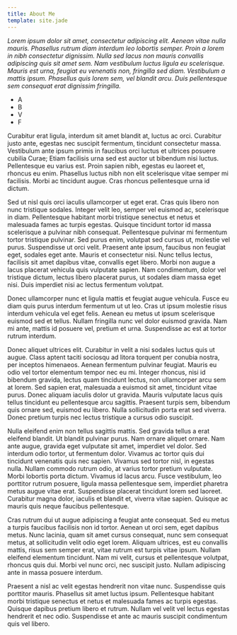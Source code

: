 ```yaml
---
title: About Me
template: site.jade
---
```


*Lorem ipsum dolor sit amet, consectetur adipiscing elit. Aenean vitae nulla mauris. Phasellus rutrum diam interdum leo lobortis semper. Proin a lorem in nibh consectetur dignissim. Nulla sed lacus non mauris convallis adipiscing quis sit amet sem. Nam vestibulum luctus ligula eu scelerisque. Mauris est urna, feugiat eu venenatis non, fringilla sed diam. Vestibulum a mattis ipsum. Phasellus quis lorem sem, vel blandit arcu. Duis pellentesque sem consequat erat dignissim fringilla.*

* A
* B
* V
* F

Curabitur erat ligula, interdum sit amet blandit at, luctus ac orci. Curabitur justo ante, egestas nec suscipit fermentum, tincidunt consectetur massa. Vestibulum ante ipsum primis in faucibus orci luctus et ultrices posuere cubilia Curae; Etiam facilisis urna sed est auctor ut bibendum nisi luctus. Pellentesque eu varius est. Proin sapien nibh, egestas eu laoreet et, rhoncus eu enim. Phasellus luctus nibh non elit scelerisque vitae semper mi facilisis. Morbi ac tincidunt augue. Cras rhoncus pellentesque urna id dictum.

Sed ut nisl quis orci iaculis ullamcorper ut eget erat. Cras quis libero non nunc tristique sodales. Integer velit leo, semper vel euismod ac, scelerisque in diam. Pellentesque habitant morbi tristique senectus et netus et malesuada fames ac turpis egestas. Quisque tincidunt tortor id massa scelerisque a pulvinar nibh consequat. Pellentesque pulvinar mi fermentum tortor tristique pulvinar. Sed purus enim, volutpat sed cursus ut, molestie vel purus. Suspendisse ut orci velit. Praesent ante ipsum, faucibus non feugiat eget, sodales eget ante. Mauris et consectetur nisi. Nunc tellus lectus, facilisis sit amet dapibus vitae, convallis eget libero. Morbi non augue a lacus placerat vehicula quis vulputate sapien. Nam condimentum, dolor vel tristique dictum, lectus libero placerat purus, ut sodales diam massa eget nisi. Duis imperdiet nisi ac lectus fermentum volutpat.

Donec ullamcorper nunc et ligula mattis et feugiat augue vehicula. Fusce eu diam quis purus interdum fermentum ut ut leo. Cras ut ipsum molestie risus interdum vehicula vel eget felis. Aenean eu metus ut ipsum scelerisque euismod sed et tellus. Nullam fringilla nunc vel dolor euismod gravida. Nam mi ante, mattis id posuere vel, pretium et urna. Suspendisse ac est at tortor rutrum interdum.

Donec aliquet ultrices elit. Curabitur in velit a nisi sodales luctus quis ut augue. Class aptent taciti sociosqu ad litora torquent per conubia nostra, per inceptos himenaeos. Aenean fermentum pulvinar feugiat. Mauris eu odio vel tortor elementum tempor nec eu mi. Integer rhoncus, nisi id bibendum gravida, lectus quam tincidunt lectus, non ullamcorper arcu sem at lorem. Sed sapien erat, malesuada a euismod sit amet, tincidunt vitae purus. Donec aliquam iaculis dolor ut gravida. Mauris vulputate lacus quis tellus tincidunt eu pellentesque arcu sagittis. Praesent turpis sem, bibendum quis ornare sed, euismod eu libero. Nulla sollicitudin porta erat sed viverra. Donec pretium turpis nec lectus tristique a cursus odio suscipit.

Nulla eleifend enim non tellus sagittis mattis. Sed gravida tellus a erat eleifend blandit. Ut blandit pulvinar purus. Nam ornare aliquet ornare. Nam ante augue, gravida eget vulputate sit amet, imperdiet vel dolor. Sed interdum odio tortor, ut fermentum dolor. Vivamus ac tortor quis dui tincidunt venenatis quis nec sapien. Vivamus sed tortor nisl, in egestas nulla. Nullam commodo rutrum odio, at varius tortor pretium vulputate. Morbi lobortis porta dictum. Vivamus id lacus arcu. Fusce vestibulum, leo porttitor rutrum posuere, ligula massa pellentesque sem, imperdiet pharetra metus augue vitae erat. Suspendisse placerat tincidunt lorem sed laoreet. Curabitur magna dolor, iaculis et blandit et, viverra vitae sapien. Quisque ac mauris quis neque faucibus pellentesque.

Cras rutrum dui ut augue adipiscing a feugiat ante consequat. Sed eu metus a turpis faucibus facilisis non id tortor. Aenean ut orci sem, eget dapibus metus. Nunc lacinia, quam sit amet cursus consequat, nunc sem consequat metus, at sollicitudin velit odio eget lorem. Aliquam ultrices, est eu convallis mattis, risus sem semper erat, vitae rutrum est turpis vitae ipsum. Nullam eleifend elementum tincidunt. Nam mi velit, cursus et pellentesque volutpat, rhoncus quis dui. Morbi vel nunc orci, nec suscipit justo. Nullam adipiscing ante in massa posuere interdum.

Praesent a nisl ac velit egestas hendrerit non vitae nunc. Suspendisse quis porttitor mauris. Phasellus sit amet luctus ipsum. Pellentesque habitant morbi tristique senectus et netus et malesuada fames ac turpis egestas. Quisque dapibus pretium libero et rutrum. Nullam vel velit vel lectus egestas hendrerit et nec odio. Suspendisse et ante ac mauris suscipit condimentum quis vel libero.


